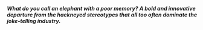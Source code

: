 _**What do you call an elephant with a poor memory? A bold and innovative departure from the hackneyed stereotypes that all too often dominate the joke-telling industry.**_

